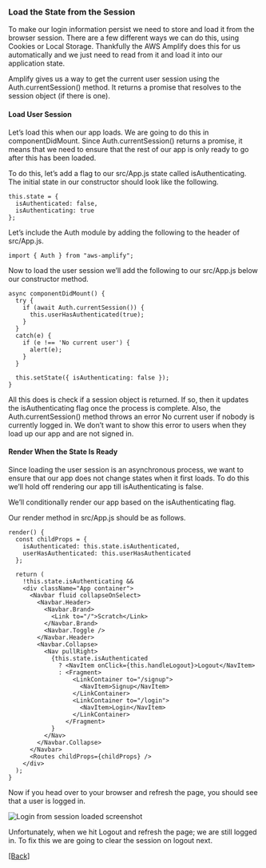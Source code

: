 ### **Load the State from the Session**
To make our login information persist we need to store and load it from the browser session. There are a few different ways we can do this, using Cookies or Local Storage. Thankfully the AWS Amplify does this for us automatically and we just need to read from it and load it into our application state.

Amplify gives us a way to get the current user session using the Auth.currentSession() method. It returns a promise that resolves to the session object (if there is one).

#### Load User Session
Let’s load this when our app loads. We are going to do this in componentDidMount. Since Auth.currentSession() returns a promise, it means that we need to ensure that the rest of our app is only ready to go after this has been loaded.

To do this, let’s add a flag to our src/App.js state called isAuthenticating. The initial state in our constructor should look like the following.

```
this.state = {
  isAuthenticated: false,
  isAuthenticating: true
};
```

Let’s include the Auth module by adding the following to the header of src/App.js.

```
import { Auth } from "aws-amplify";
```

Now to load the user session we’ll add the following to our src/App.js below our constructor method.

```
async componentDidMount() {
  try {
    if (await Auth.currentSession()) {
      this.userHasAuthenticated(true);
    }
  }
  catch(e) {
    if (e !== 'No current user') {
      alert(e);
    }
  }

  this.setState({ isAuthenticating: false });
}
```

All this does is check if a session object is returned. If so, then it updates the isAuthenticating flag once the process is complete. Also, the Auth.currentSession() method throws an error No current user if nobody is currently logged in. We don’t want to show this error to users when they load up our app and are not signed in.

#### Render When the State Is Ready
Since loading the user session is an asynchronous process, we want to ensure that our app does not change states when it first loads. To do this we’ll hold off rendering our app till isAuthenticating is false.

We’ll conditionally render our app based on the isAuthenticating flag.

Our render method in src/App.js should be as follows.

```
render() {
  const childProps = {
    isAuthenticated: this.state.isAuthenticated,
    userHasAuthenticated: this.userHasAuthenticated
  };

  return (
    !this.state.isAuthenticating &&
    <div className="App container">
      <Navbar fluid collapseOnSelect>
        <Navbar.Header>
          <Navbar.Brand>
            <Link to="/">Scratch</Link>
          </Navbar.Brand>
          <Navbar.Toggle />
        </Navbar.Header>
        <Navbar.Collapse>
          <Nav pullRight>
            {this.state.isAuthenticated
              ? <NavItem onClick={this.handleLogout}>Logout</NavItem>
              : <Fragment>
                  <LinkContainer to="/signup">
                    <NavItem>Signup</NavItem>
                  </LinkContainer>
                  <LinkContainer to="/login">
                    <NavItem>Login</NavItem>
                  </LinkContainer>
                </Fragment>
            }
          </Nav>
        </Navbar.Collapse>
      </Navbar>
      <Routes childProps={childProps} />
    </div>
  );
}
```

Now if you head over to your browser and refresh the page, you should see that a user is logged in.

![Login from session loaded screenshot](https://d33wubrfki0l68.cloudfront.net/58169d9e404479c18cc6796a7b0be51b2bd511e6/e90ed/assets/login-from-session-loaded.png)

Unfortunately, when we hit Logout and refresh the page; we are still logged in. To fix this we are going to clear the session on logout next.


[[Back]](https://github.com/jspHansen/serverless-react-aws)

